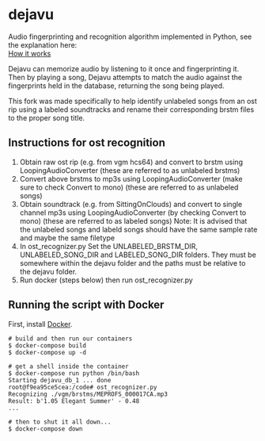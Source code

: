 dejavu
==========

Audio fingerprinting and recognition algorithm implemented in Python, see the explanation here:  
[How it works](http://willdrevo.com/fingerprinting-and-audio-recognition-with-python/)

Dejavu can memorize audio by listening to it once and fingerprinting it. Then by playing a song, Dejavu attempts to match the audio against the fingerprints held in the database, returning the song being played. 

This fork was made specifically to help identify unlabeled songs from an ost rip using a labeled soundtracks and rename their corresponding brstm files to the proper song title.

## Instructions for ost recognition
1. Obtain raw ost rip (e.g. from vgm hcs64) and convert to brstm using LoopingAudioConverter (these are referred to as unlabeled brstms)
2. Convert above brstms to mp3s using LoopingAudioConverter (make sure to check Convert to mono) (these are referred to as unlabeled songs)
3. Obtain soundtrack (e.g. from SittingOnClouds) and convert to single channel mp3s using LoopingAudioConverter (by checking Convert to mono) (these are referred to as labeled songs)
Note: It is advised that the unlabeled songs and labeld songs should have the same sample rate and maybe the same filetype
4. In ost_recognizer.py Set the UNLABELED_BRSTM_DIR, UNLABELED_SONG_DIR and LABELED_SONG_DIR folders. They must be somewhere within the dejavu folder and the paths must be relative to the dejavu folder.
5. Run docker (steps below) then run ost_recognizer.py

## Running the script with Docker

First, install [Docker](https://docs.docker.com/get-docker/).

```shell
# build and then run our containers
$ docker-compose build
$ docker-compose up -d

# get a shell inside the container
$ docker-compose run python /bin/bash
Starting dejavu_db_1 ... done
root@f9ea95ce5cea:/code# ost_recognizer.py 
Recognizing ./vgm/brstms/MEPROFS_000017CA.mp3
Result: b'1.05 Elegant Summer' - 0.48
...

# then to shut it all down...
$ docker-compose down
```

